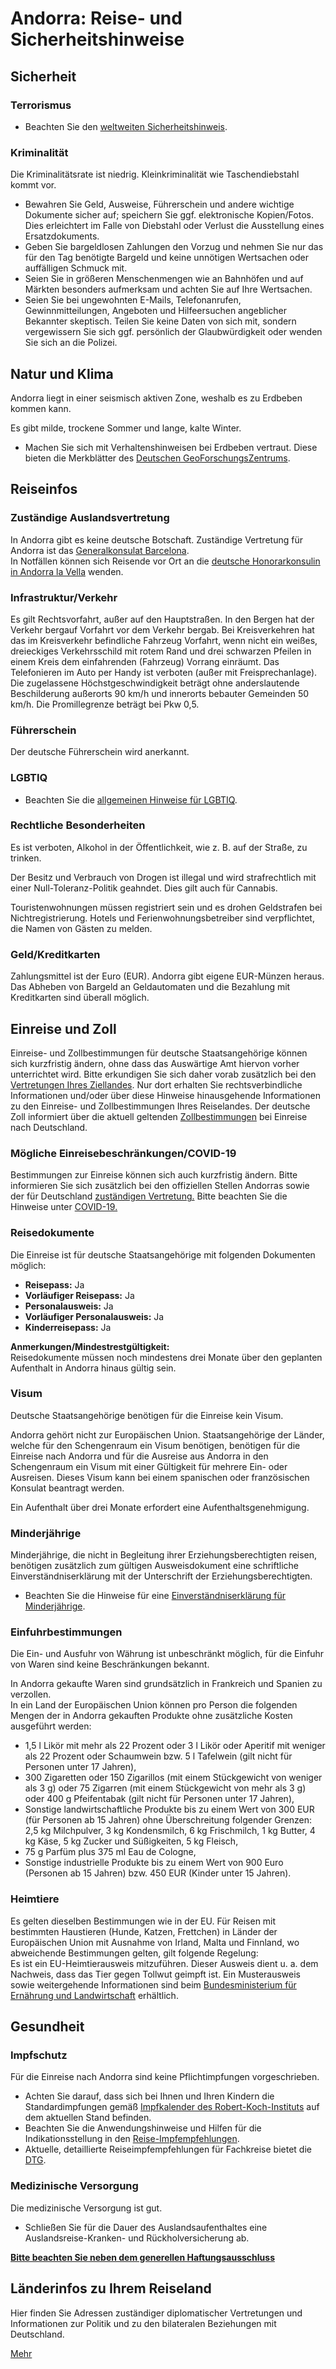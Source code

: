 # Andorra: Reise- und Sicherheitshinweise

## Sicherheit

### Terrorismus

* Beachten Sie den [weltweiten Sicherheitshinweis](https://www.auswaertiges-amt.de/de/ReiseUndSicherheit/weltweiter-sicherheitshinweis/1796970 "Weltweiter Sicherheitshinweis").

### Kriminalität

Die Kriminalitätsrate ist niedrig. Kleinkriminalität wie Taschendiebstahl kommt vor.

* Bewahren Sie Geld, Ausweise, Führerschein und andere wichtige Dokumente sicher auf; speichern Sie ggf. elektronische Kopien/Fotos. Dies erleichtert im Falle von Diebstahl oder Verlust die Ausstellung eines Ersatzdokuments.
* Geben Sie bargeldlosen Zahlungen den Vorzug und nehmen Sie nur das für den Tag benötigte Bargeld und keine unnötigen Wertsachen oder auffälligen Schmuck mit.
* Seien Sie in größeren Menschenmengen wie an Bahnhöfen und auf Märkten besonders aufmerksam und achten Sie auf Ihre Wertsachen.
* Seien Sie bei ungewohnten E-Mails, Telefonanrufen, Gewinnmitteilungen, Angeboten und Hilfeersuchen angeblicher Bekannter skeptisch. Teilen Sie keine Daten von sich mit, sondern vergewissern Sie sich ggf. persönlich der Glaubwürdigkeit oder wenden Sie sich an die Polizei.

## Natur und Klima

Andorra liegt in einer seismisch aktiven Zone, weshalb es zu Erdbeben kommen kann.

Es gibt milde, trockene Sommer und lange, kalte Winter.

* Machen Sie sich mit Verhaltenshinweisen bei Erdbeben vertraut. Diese bieten die Merkblätter des [Deutschen GeoForschungsZentrums](https://www.gfz-potsdam.de/presse/infothek "Geoforschungszentrum Potsdam: Merkblätter zu Erdbeben und Tsunamis").

## Reiseinfos

### Zuständige Auslandsvertretung

In Andorra gibt es keine deutsche Botschaft. Zuständige Vertretung für Andorra ist das [Generalkonsulat Barcelona](https://www.auswaertiges-amt.de/de/service/laender/spanien-node/spanien/210526 "Deutsche Vertretungen in Spanien").  
In Notfällen können sich Reisende vor Ort an die [deutsche Honorarkonsulin in Andorra la Vella](https://www.auswaertiges-amt.de/de/service/laender/andorra-node/andorradeutschevertretungen/224900 "Deutsche Vertretungen in Andorra") wenden.

### Infrastruktur/Verkehr

Es gilt Rechtsvorfahrt, außer auf den Hauptstraßen. In den Bergen hat der Verkehr bergauf Vorfahrt vor dem Verkehr bergab. Bei Kreisverkehren hat das im Kreisverkehr befindliche Fahrzeug Vorfahrt, wenn nicht ein weißes, dreieckiges Verkehrsschild mit rotem Rand und drei schwarzen Pfeilen in einem Kreis dem einfahrenden (Fahrzeug) Vorrang einräumt. Das Telefonieren im Auto per Handy ist verboten (außer mit Freisprechanlage).  
Die zugelassene Höchstgeschwindigkeit beträgt ohne anderslautende Beschilderung außerorts 90 km/h und innerorts bebauter Gemeinden 50 km/h. Die Promillegrenze beträgt bei Pkw 0,5.

### Führerschein

Der deutsche Führerschein wird anerkannt.

### LGBTIQ

* Beachten Sie die [allgemeinen Hinweise für LGBTIQ](https://www.auswaertiges-amt.de/de/service/fragenkatalog-node/-/2223322 "Gibt es besondere Hinweise für LGBTIQ?").

### Rechtliche Besonderheiten

Es ist verboten, Alkohol in der Öffentlichkeit, wie z. B. auf der Straße, zu trinken.

Der Besitz und Verbrauch von Drogen ist illegal und wird strafrechtlich mit einer Null-Toleranz-Politik geahndet. Dies gilt auch für Cannabis.

Touristenwohnungen müssen registriert sein und es drohen Geldstrafen bei Nichtregistrierung. Hotels und Ferienwohnungsbetreiber sind verpflichtet, die Namen von Gästen zu melden.

### Geld/Kreditkarten

Zahlungsmittel ist der Euro (EUR). Andorra gibt eigene EUR-Münzen heraus. Das Abheben von Bargeld an Geldautomaten und die Bezahlung mit Kreditkarten sind überall möglich.

## Einreise und Zoll

Einreise- und Zollbestimmungen für deutsche Staatsangehörige können sich kurzfristig ändern, ohne dass das Auswärtige Amt hiervon vorher unterrichtet wird. Bitte erkundigen Sie sich daher vorab zusätzlich bei den [Vertretungen Ihres Ziellandes](https://www.auswaertiges-amt.de/de/ReiseUndSicherheit/vertretungen-anderer-staaten "Vertretungen Ihres Reiselandes in Deutschland"). Nur dort erhalten Sie rechtsverbindliche Informationen und/oder über diese Hinweise hinausgehende Informationen zu den Einreise- und Zollbestimmungen Ihres Reiselandes. Der deutsche Zoll informiert über die aktuell geltenden [Zollbestimmungen](http://www.zoll.de/DE/Privatpersonen/Reisen/reisen_node.html) bei Einreise nach Deutschland.

### Mögliche Einreisebeschränkungen/COVID-19

Bestimmungen zur Einreise können sich auch kurzfristig ändern. Bitte informieren Sie sich zusätzlich bei den offiziellen Stellen Andorras sowie der für Deutschland [zuständigen Vertretung.](https://www.auswaertiges-amt.de/de/ReiseUndSicherheit/vertretungen-anderer-staaten) Bitte beachten Sie die Hinweise unter [COVID-19.](https://www.auswaertiges-amt.de/de/ReiseUndSicherheit/reise-gesundheit/reisemedizinische-hinweise/Coronavirus/-/2309820 "COVID-19-Hinweise für Reisende")

### Reisedokumente

Die Einreise ist für deutsche Staatsangehörige mit folgenden Dokumenten möglich:

* **Reisepass:** Ja
* **Vorläufiger Reisepass:** Ja
* **Personalausweis:** Ja
* **Vorläufiger Personalausweis:** Ja
* **Kinderreisepass:** Ja

**Anmerkungen/Mindestrestgültigkeit:**   
Reisedokumente müssen noch mindestens drei Monate über den geplanten Aufenthalt in Andorra hinaus gültig sein.

### Visum

Deutsche Staatsangehörige benötigen für die Einreise kein Visum.

Andorra gehört nicht zur Europäischen Union. Staatsangehörige der Länder, welche für den Schengenraum ein Visum benötigen, benötigen für die Einreise nach Andorra und für die Ausreise aus Andorra in den Schengenraum ein Visum mit einer Gültigkeit für mehrere Ein- oder Ausreisen. Dieses Visum kann bei einem spanischen oder französischen Konsulat beantragt werden.

Ein Aufenthalt über drei Monate erfordert eine Aufenthaltsgenehmigung.

### Minderjährige

Minderjährige, die nicht in Begleitung ihrer Erziehungsberechtigten reisen, benötigen zusätzlich zum gültigen Ausweisdokument eine schriftliche Einverständniserklärung mit der Unterschrift der Erziehungsberechtigten.

* Beachten Sie die Hinweise für eine [Einverständniserklärung für Minderjährige](https://www.auswaertiges-amt.de/de/service/fragenkatalog-node/11-kindohneeltern/606308 "Einverständniserklärung für Minderjährige").

### Einfuhrbestimmungen

Die Ein- und Ausfuhr von Währung ist unbeschränkt möglich, für die Einfuhr von Waren sind keine Beschränkungen bekannt.

In Andorra gekaufte Waren sind grundsätzlich in Frankreich und Spanien zu verzollen.  
In ein Land der Europäischen Union können pro Person die folgenden Mengen der in Andorra gekauften Produkte ohne zusätzliche Kosten ausgeführt werden:

* 1,5 l Likör mit mehr als 22 Prozent oder 3 l Likör oder Aperitif mit weniger als 22 Prozent oder Schaumwein bzw. 5 l Tafelwein (gilt nicht für Personen unter 17 Jahren),
* 300 Zigaretten oder 150 Zigarillos (mit einem Stückgewicht von weniger als 3 g) oder 75 Zigarren (mit einem Stückgewicht von mehr als 3 g) oder 400 g Pfeifentabak (gilt nicht für Personen unter 17 Jahren),
* Sonstige landwirtschaftliche Produkte bis zu einem Wert von 300 EUR (für Personen ab 15 Jahren) ohne Überschreitung folgender Grenzen: 2,5 kg Milchpulver, 3 kg Kondensmilch, 6 kg Frischmilch, 1 kg Butter, 4 kg Käse, 5 kg Zucker und Süßigkeiten, 5 kg Fleisch,
* 75 g Parfüm plus 375 ml Eau de Cologne,
* Sonstige industrielle Produkte bis zu einem Wert von 900 Euro (Personen ab 15 Jahren) bzw. 450 EUR (Kinder unter 15 Jahren).

### Heimtiere

Es gelten dieselben Bestimmungen wie in der EU. Für Reisen mit bestimmten Haustieren (Hunde, Katzen, Frettchen) in Länder der Europäischen Union mit Ausnahme von Irland, Malta und Finnland, wo abweichende Bestimmungen gelten, gilt folgende Regelung:  
Es ist ein EU-Heimtierausweis mitzuführen. Dieser Ausweis dient u. a. dem Nachweis, dass das Tier gegen Tollwut geimpft ist. Ein Musterausweis sowie weitergehende Informationen sind beim [Bundesministerium für Ernährung und Landwirtschaft](https://www.bmel.de/DE/Tier/HausUndZootiere/Heimtiere/_Texte/Heimtierausweis.html) erhältlich.

## Gesundheit

### Impfschutz

Für die Einreise nach Andorra sind keine Pflichtimpfungen vorgeschrieben.

* Achten Sie darauf, dass sich bei Ihnen und Ihren Kindern die Standardimpfungen gemäß [Impfkalender des Robert-Koch-Instituts](https://www.rki.de/DE/Content/Infekt/Impfen/Impfkalender/Impfkalender_node.html) auf dem aktuellen Stand befinden.
* Beachten Sie die Anwendungshinweise und Hilfen für die Indikationsstellung in den [Reise-Impfempfehlungen](https://www.auswaertiges-amt.de/blob/2279420/9f78874fa053f8a9cb15c505a5b03ef1/reise-impfempfehlungen-aa-data.pdf "Reise-Impfempfehlungen des Auswärtigen Amts").
* Aktuelle, detaillierte Reiseimpfempfehlungen für Fachkreise bietet die [DTG](https://dtg.org/images/Startseite-Download-Box/2024_DTG_Empfehlungen_Reiseimpfungen.pdf "Hinweise und Empfehlungen der DTG zu Reiseimpfungen").

### Medizinische Versorgung

Die medizinische Versorgung ist gut.

* Schließen Sie für die Dauer des Auslandsaufenthaltes eine Auslandsreise-Kranken- und Rückholversicherung ab.

**[Bitte beachten Sie neben dem generellen Haftungsausschluss](https://www.auswaertiges-amt.de/de/ReiseUndSicherheit/reise-gesundheit/-/2519600 "Bitte beachten Sie neben dem generellen Haftungsausschluss:")**

## Länderinfos zu Ihrem Reiseland

Hier finden Sie Adressen zuständiger diplomatischer Vertretungen und Informationen zur Politik und zu den bilateralen Beziehungen mit Deutschland.

[Mehr](https://www.auswaertiges-amt.de/de/service/laender/andorra-node "Andorra")
